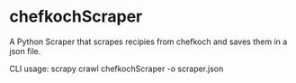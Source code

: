 # chefkochScraper
A Python Scraper that scrapes recipies from chefkoch and saves them in a json file.

CLI usage:
scrapy crawl chefkochScraper -o scraper.json
